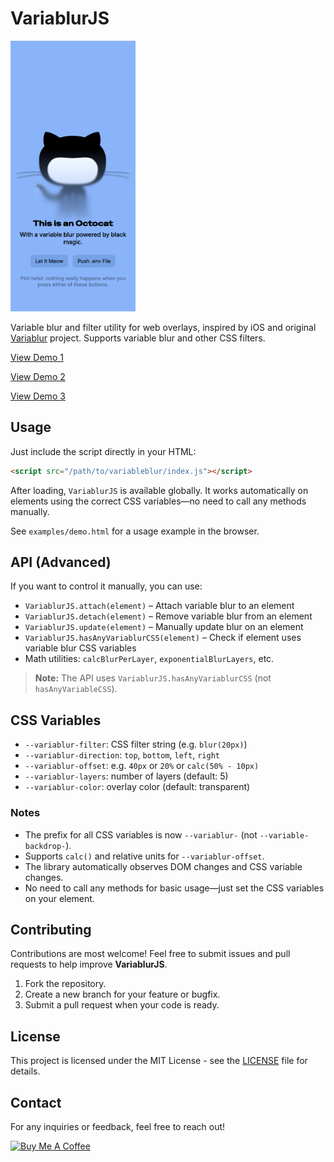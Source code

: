# VariablurJS

<img src="octocat.png" alt="Example" width="200"/>

Variable blur and filter utility for web overlays, inspired by iOS and original [Variablur](https://github.com/daprice/Variablur) project. Supports variable blur and other CSS filters.

[View Demo 1](https://html-preview.github.io/?url=https://github.com/berkaytumal/VariablurJS/blob/main/examples/demo.html)

[View Demo 2](https://html-preview.github.io/?url=https://github.com/berkaytumal/VariablurJS/blob/main/examples/demo2.html)

[View Demo 3](https://html-preview.github.io/?url=https://github.com/berkaytumal/VariablurJS/blob/main/examples/demo3.html)


## Usage

Just include the script directly in your HTML:

```html
<script src="/path/to/variableblur/index.js"></script>
```

After loading, `VariablurJS` is available globally. It works automatically on elements using the correct CSS variables—no need to call any methods manually.

See `examples/demo.html` for a usage example in the browser.

## API (Advanced)

If you want to control it manually, you can use:

- `VariablurJS.attach(element)` – Attach variable blur to an element
- `VariablurJS.detach(element)` – Remove variable blur from an element
- `VariablurJS.update(element)` – Manually update blur on an element
- `VariablurJS.hasAnyVariablurCSS(element)` – Check if element uses variable blur CSS variables
- Math utilities: `calcBlurPerLayer`, `exponentialBlurLayers`, etc.

> **Note:** The API uses `VariablurJS.hasAnyVariablurCSS` (not `hasAnyVariableCSS`).

## CSS Variables

- `--variablur-filter`: CSS filter string (e.g. `blur(20px)`)
- `--variablur-direction`: `top`, `bottom`, `left`, `right`
- `--variablur-offset`: e.g. `40px` or `20%` or `calc(50% - 10px)`
- `--variablur-layers`: number of layers (default: 5)
- `--variablur-color`: overlay color (default: transparent)

### Notes

- The prefix for all CSS variables is now `--variablur-` (not `--variable-backdrop-`).
- Supports `calc()` and relative units for `--variablur-offset`.
- The library automatically observes DOM changes and CSS variable changes.
- No need to call any methods for basic usage—just set the CSS variables on your element.

## Contributing

Contributions are most welcome! Feel free to submit issues and pull requests to help improve **VariablurJS**.

1. Fork the repository.
2. Create a new branch for your feature or bugfix.
3. Submit a pull request when your code is ready.

## License

This project is licensed under the MIT License - see the [LICENSE](LICENSE) file for details.

## Contact

For any inquiries or feedback, feel free to reach out!

<a href="https://www.buymeacoffee.com/berkaytumal" target="_blank"><img src="https://cdn.buymeacoffee.com/buttons/v2/default-yellow.png" alt="Buy Me A Coffee" style="height: 60px !important;width: 217px !important;" ></a>